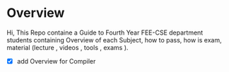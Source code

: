 # Overview 
Hi, This Repo containe a Guide to Fourth Year FEE-CSE department students 
containing Overview of each Subject, how to pass, how is exam, material (lecture , videos , tools , exams ).


- [x] add Overview for Compiler 